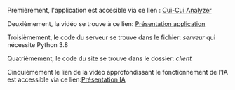 Premièrement, l'application est accesible via ce lien : [Cui-Cui Analyzer](https://cui-cui.ml)


Deuxièmement, la vidéo se trouve à ce lien: [Présentation application]()


Troisièmement, le code du serveur se trouve dans le fichier: *serveur* qui nécessite Python 3.8 


Quatrièmement, le code du site se trouve dans le dossier: *client*


Cinquièmement le lien de la vidéo approfondissant le fonctionnement de l'IA est accessible via ce lien:[Présentation IA](https://youtu.be/V0IeZ-uRZok)
